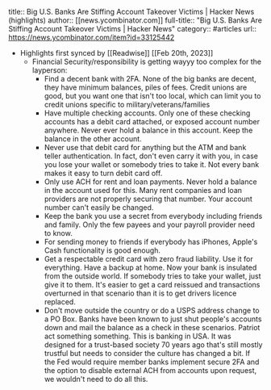 title:: Big U.S. Banks Are Stiffing Account Takeover Victims | Hacker News (highlights)
author:: [[news.ycombinator.com]]
full-title:: "Big U.S. Banks Are Stiffing Account Takeover Victims | Hacker News"
category:: #articles
url:: https://news.ycombinator.com/item?id=33125442

- Highlights first synced by [[Readwise]] [[Feb 20th, 2023]]
	- Financial Security/responsibility is getting wayyy too complex for the layperson:
	  * Find a decent bank with 2FA. None of the big banks are decent, they have minimum balances, piles of fees. Credit unions are good, but you want one that isn't too local, which can limit you to credit unions specific to military/veterans/families
	  * Have multiple checking accounts. Only one of these checking accounts has a debit card attached, or exposed account number anywhere. Never ever hold a balance in this account. Keep the balance in the other account.
	  * Never use that debit card for anything but the ATM and bank teller authentication. In fact, don't even carry it with you, in case you lose your wallet or somebody tries to take it. Not every bank makes it easy to turn debit card off.
	  * Only use ACH for rent and loan payments. Never hold a balance in the account used for this. Many rent companies and loan providers are not properly securing that number. Your account number can't easily be changed.
	  * Keep the bank you use a secret from everybody including friends and family. Only the few payees and your payroll provider need to know.
	  * For sending money to friends if everybody has iPhones, Apple's Cash functionality is good enough.
	  * Get a respectable credit card with zero fraud liability. Use it for everything. Have a backup at home. Now your bank is insulated from the outside world. If somebody tries to take your wallet, just give it to them. It's easier to get a card reissued and transactions overturned in that scenario than it is to get drivers licence replaced.
	  * Don't move outside the country or do a USPS address change to a PO Box. Banks have been known to just shut people's accounts down and mail the balance as a check in these scenarios. Patriot act something something.
	  This is banking in USA. It was designed for a trust-based society 70 years ago that's still mostly trustful but needs to consider the culture has changed a bit. If the Fed would require member banks implement secure 2FA and the option to disable external ACH from accounts upon request, we wouldn't need to do all this.